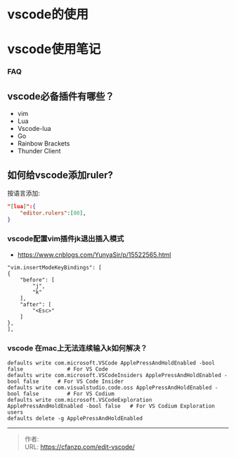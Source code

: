 # vscode的使用


# vscode使用笔记

### FAQ
## vscode必备插件有哪些？
- vim
- Lua
- Vscode-lua
- Go
- Rainbow Brackets
- Thunder Client

## 如何给vscode添加ruler?
按语言添加:
```json
"[lua]":{
    "editor.rulers":[80],
}
```

### vscode配置vim插件jk退出插入模式
- https://www.cnblogs.com/YunyaSir/p/15522565.html
```
"vim.insertModeKeyBindings": [
{
    "before": [
        "j",
        "k"
    ],
    "after": [
        "<Esc>"
    ]
},
],
```

### vscode 在mac上无法连续输入k如何解决？
```
defaults write com.microsoft.VSCode ApplePressAndHoldEnabled -bool false              # For VS Code
defaults write com.microsoft.VSCodeInsiders ApplePressAndHoldEnabled -bool false      # For VS Code Insider
defaults write com.visualstudio.code.oss ApplePressAndHoldEnabled -bool false         # For VS Codium
defaults write com.microsoft.VSCodeExploration ApplePressAndHoldEnabled -bool false   # For VS Codium Exploration users
defaults delete -g ApplePressAndHoldEnabled
```


---

> 作者:   
> URL: https://cfanzp.com/edit-vscode/  

